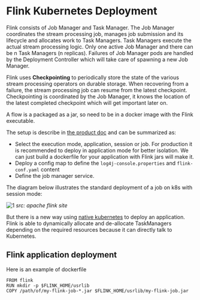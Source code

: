 # Flink Kubernetes Deployment

Flink consists of Job Manager and Task Manager. The Job Manager coordinates the stream processing job, manages job submission and its lifecycle and allocates work to Task Managers. Task Managers execute the actual stream processing logic. Only one active Job Manager and there can be n Task Managers (n replicas).
Failures of Job Manager pods are handled by the Deployment Controller which will take care of spawning a new Job Manager.

Flink uses **Checkpointing** to periodically store the state of the various stream processing operators on durable storage. When recovering from a failure, the stream processing job can resume from the latest checkpoint. Checkpointing is coordinated by the Job Manager, it knows the location of the latest completed checkpoint which will get important later on.

A flow is a packaged as a jar, so need to be in a docker image with the Flink executable.

The setup is describe in [the product doc](https://ci.apache.org/projects/flink/flink-docs-release-1.12/deployment/resource-providers/standalone/kubernetes.html) and can be summarized as:

* Select the execution mode, application, session or job. For production it is recommended to deploy in application mode for better isolation. We can just build a dockerfile for your application with Flink jars will make it.
* Deploy a config map to define the `log4j-console.properties` and `flink-conf.yaml` content
* Define the job manager service.

The diagram below illustrates the standard deployment of a job on k8s with session mode:

 ![1](https://ci.apache.org/projects/flink/flink-docs-release-1.11/fig/FlinkOnK8s.svg)
 *src: apache flink site*
 
But there is a new way using [native kubernetes](https://ci.apache.org/projects/flink/flink-docs-release-1.12/deployment/resource-providers/native_kubernetes.html) to deploy an application. Flink is able to dynamically allocate and de-allocate TaskManagers depending on the required resources because it can directly talk to Kubernetes.


## Flink application deployment

Here is an example of dockerfile
```
FROM flink
RUN mkdir -p $FLINK_HOME/usrlib
COPY /path/of/my-flink-job-*.jar $FLINK_HOME/usrlib/my-flink-job.jar
```
